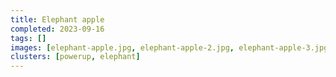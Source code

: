 ```yaml
---
title: Elephant apple
completed: 2023-09-16
tags: []
images: [elephant-apple.jpg, elephant-apple-2.jpg, elephant-apple-3.jpg, elephant-apple-4.jpg]
clusters: [powerup, elephant]
---
```

